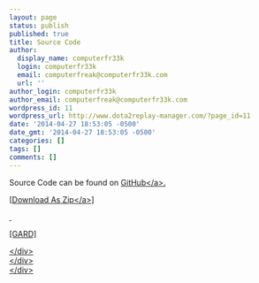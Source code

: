 ```yaml
---
layout: page
status: publish
published: true
title: Source Code
author:
  display_name: computerfr33k
  login: computerfr33k
  email: computerfreak@computerfr33k.com
  url: ''
author_login: computerfr33k
author_email: computerfreak@computerfr33k.com
wordpress_id: 11
wordpress_url: http://www.dota2replay-manager.com/?page_id=11
date: '2014-04-27 18:53:05 -0500'
date_gmt: '2014-04-27 18:53:05 -0500'
categories: []
tags: []
comments: []
---
```

<div class="field field-name-body field-type-text-with-summary field-label-hidden">
<div class="field-items">
<div class="field-item even">
<p>Source Code can be found on <a href="https:&#47;&#47;github.com&#47;computerfr33k&#47;Dota2_Replay_Manager">GitHub<&#47;a>.</p>
<p>[<a href="https:&#47;&#47;github.com&#47;computerfr33k&#47;Dota2_Replay_Manager&#47;archive&#47;master.zip">Download As Zip<&#47;a>]</p>
<p>&nbsp;</p>
<p>[GARD]</p>
<p><&#47;div><br />
<&#47;div><br />
<&#47;div></p>
